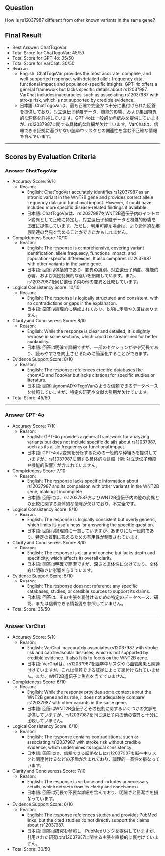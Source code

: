 ## Question

How is rs12037987 different from other known variants in the same gene?

## Final Result

- Best Answer: ChatTogoVar
- Total Score for ChatTogoVar: 45/50
- Total Score for GPT-4o: 35/50
- Total Score for VarChat: 30/50
- Reason:
  - English: ChatTogoVar provides the most accurate, complete, and well-supported response, with detailed allele frequency data, functional impact, and population-specific insights. GPT-4o offers a general framework but lacks specific details about rs12037987. VarChat includes inaccuracies, such as associating rs12037987 with stroke risk, which is not supported by credible evidence.
  - 日本語: ChatTogoVarは、最も正確で完全かつ十分に裏付けられた回答を提供しており、対立遺伝子頻度データ、機能的影響、および集団特異的な洞察を詳述しています。GPT-4oは一般的な枠組みを提供していますが、rs12037987に関する具体的な詳細が欠けています。VarChatは、信頼できる証拠に基づかない脳卒中リスクとの関連性を含む不正確な情報を含んでいます。

---

## Scores by Evaluation Criteria

### Answer ChatTogoVar
- Accuracy Score: 9/10
  - Reason: 
    - English: ChatTogoVar accurately identifies rs12037987 as an intronic variant in the WNT2B gene and provides correct allele frequency data and functional impact. However, it could have included more specific disease-related findings if available.
    - 日本語: ChatTogoVarは、rs12037987をWNT2B遺伝子内のイントロン変異として正確に特定し、対立遺伝子頻度データと機能的影響を正確に提供しています。ただし、利用可能な場合は、より具体的な疾患関連の発見を含めることができたかもしれません。
- Completeness Score: 10/10
  - Reason: 
    - English: The response is comprehensive, covering variant identification, allele frequency, functional impact, and population-specific differences. It also compares rs12037987 with other variants in the same gene.
    - 日本語: 回答は包括的であり、変異の識別、対立遺伝子頻度、機能的影響、および集団特異的な違いを網羅しています。また、rs12037987を同じ遺伝子内の他の変異と比較しています。
- Logical Consistency Score: 10/10
  - Reason: 
    - English: The response is logically structured and consistent, with no contradictions or gaps in the explanation.
    - 日本語: 回答は論理的に構成されており、説明に矛盾や欠落はありません。
- Clarity and Conciseness Score: 8/10
  - Reason: 
    - English: While the response is clear and detailed, it is slightly verbose in some sections, which could be streamlined for better readability.
    - 日本語: 回答は明確で詳細ですが、一部のセクションがやや冗長であり、読みやすさを向上させるために簡潔化することができます。
- Evidence Support Score: 8/10
  - Reason: 
    - English: The response references credible databases like gnomAD and TogoVar but lacks citations for specific studies or literature.
    - 日本語: 回答はgnomADやTogoVarのような信頼できるデータベースを参照していますが、特定の研究や文献の引用が欠けています。
- Total Score: 45/50

---

### Answer GPT-4o
- Accuracy Score: 7/10
  - Reason: 
    - English: GPT-4o provides a general framework for analyzing variants but does not include specific details about rs12037987, such as its allele frequency or functional impact.
    - 日本語: GPT-4oは変異を分析するための一般的な枠組みを提供していますが、rs12037987に関する具体的な詳細（例: 対立遺伝子頻度や機能的影響）が含まれていません。
- Completeness Score: 7/10
  - Reason: 
    - English: The response lacks specific information about rs12037987 and its comparison with other variants in the WNT2B gene, making it incomplete.
    - 日本語: 回答には、rs12037987およびWNT2B遺伝子内の他の変異との比較に関する具体的な情報が欠けており、不完全です。
- Logical Consistency Score: 8/10
  - Reason: 
    - English: The response is logically consistent but overly generic, which limits its usefulness for answering the specific question.
    - 日本語: 回答は論理的に一貫していますが、あまりにも一般的であり、特定の質問に答えるための有用性が制限されています。
- Clarity and Conciseness Score: 8/10
  - Reason: 
    - English: The response is clear and concise but lacks depth and specificity, which affects its overall clarity.
    - 日本語: 回答は明確で簡潔ですが、深さと具体性に欠けており、全体的な明確さに影響を与えています。
- Evidence Support Score: 5/10
  - Reason: 
    - English: The response does not reference any specific databases, studies, or credible sources to support its claims.
    - 日本語: 回答は、その主張を裏付けるための特定のデータベース、研究、または信頼できる情報源を参照していません。
- Total Score: 35/50

---

### Answer VarChat
- Accuracy Score: 5/10
  - Reason: 
    - English: VarChat inaccurately associates rs12037987 with stroke risk and cardiovascular diseases, which is not supported by credible evidence. It also fails to focus on the WNT2B gene.
    - 日本語: VarChatは、rs12037987を脳卒中リスクや心血管疾患と関連付けていますが、これは信頼できる証拠によって裏付けられていません。また、WNT2B遺伝子に焦点を当てていません。
- Completeness Score: 6/10
  - Reason: 
    - English: While the response provides some context about the WNT2B gene and its role, it does not adequately compare rs12037987 with other variants in the same gene.
    - 日本語: 回答はWNT2B遺伝子とその役割に関するいくつかの文脈を提供していますが、rs12037987を同じ遺伝子内の他の変異と十分に比較していません。
- Logical Consistency Score: 6/10
  - Reason: 
    - English: The response contains contradictions, such as associating rs12037987 with stroke risk without credible evidence, which undermines its logical consistency.
    - 日本語: 回答には、信頼できる証拠なしにrs12037987を脳卒中リスクと関連付けるなどの矛盾が含まれており、論理的一貫性を損なっています。
- Clarity and Conciseness Score: 7/10
  - Reason: 
    - English: The response is verbose and includes unnecessary details, which detracts from its clarity and conciseness.
    - 日本語: 回答は冗長で不要な詳細を含んでおり、明確さと簡潔さを損なっています。
- Evidence Support Score: 6/10
  - Reason: 
    - English: The response references studies and provides PubMed links, but the cited studies do not directly support the claims about rs12037987.
    - 日本語: 回答は研究を参照し、PubMedリンクを提供していますが、引用された研究はrs12037987に関する主張を直接的に裏付けていません。
- Total Score: 30/50
